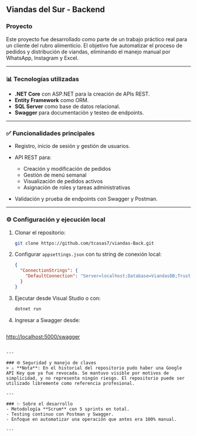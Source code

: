## Viandas del Sur - Backend

### Proyecto

Este proyecto fue desarrollado como parte de un trabajo práctico real para un cliente del rubro alimenticio. El objetivo fue automatizar el proceso de pedidos y distribución de viandas, eliminando el manejo manual por WhatsApp, Instagram y Excel.

---

### 📊 Tecnologías utilizadas

* **.NET Core** con ASP.NET para la creación de APIs REST.
* **Entity Framework** como ORM.
* **SQL Server** como base de datos relacional.
* **Swagger** para documentación y testeo de endpoints.

---

### ✅ Funcionalidades principales

* Registro, inicio de sesión y gestión de usuarios.
* API REST para:

  * Creación y modificación de pedidos
  * Gestión de menú semanal
  * Visualización de pedidos activos
  * Asignación de roles y tareas administrativas
* Validación y prueba de endpoints con Swagger y Postman.

---

### ⚙️ Configuración y ejecución local

1. Clonar el repositorio:

   ```bash
   git clone https://github.com/tcasas7/viandas-Back.git
   ```

2. Configurar `appsettings.json` con tu string de conexión local:

   ```json
   {
     "ConnectionStrings": {
       "DefaultConnection": "Server=localhost;Database=ViandasDB;Trusted_Connection=True;"
     }
   }
   ```

3. Ejecutar desde Visual Studio o con:

   ```bash
   dotnet run
   ```

4. Ingresar a Swagger desde:

   ```
   ```

[http://localhost:5000/swagger](http://localhost:5000/swagger)

````

---

### 🌐 Seguridad y manejo de claves
> ⚠️ **Nota**: En el historial del repositorio pudo haber una Google API Key que ya fue revocada. Se mantuvo visible por motivos de simplicidad, y no representa ningún riesgo. El repositorio puede ser utilizado libremente como referencia profesional.

---

### ✨ Sobre el desarrollo
- Metodología **Scrum** con 5 sprints en total.
- Testing continuo con Postman y Swagger.
- Enfoque en automatizar una operación que antes era 100% manual.

---

